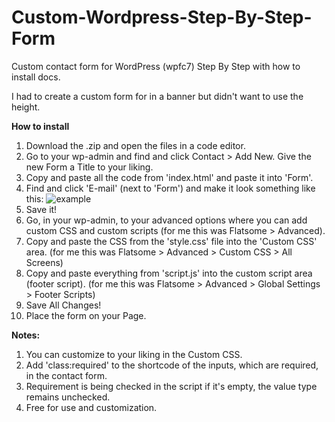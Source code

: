 # Custom-Wordpress-Step-By-Step-Form
Custom contact form for WordPress (wpfc7) Step By Step with how to install docs.

I had to create a custom form for in a banner but didn't want to use the height.

<b>How to install</b>
1. Download the .zip and open the files in a code editor.
2. Go to your wp-admin and find and click Contact > Add New. Give the new Form a Title to your liking.
3. Copy and paste all the code from 'index.html' and paste it into 'Form'.
4. Find and click 'E-mail' (next to 'Form') and make it look something like this: <img src="https://gyazo.com/52bf86782f662f5136e097e195955588.png" alt="example">
5. Save it!
6. Go, in your wp-admin, to your advanced options where you can add custom CSS and custom scripts (for me this was Flatsome > Advanced).
7. Copy and paste the CSS from the 'style.css' file into the 'Custom CSS' area. (for me this was Flatsome > Advanced > Custom CSS > All Screens)
8. Copy and paste everything from 'script.js' into the custom script area (footer script). (for me this was Flatsome > Advanced > Global Settings > Footer Scripts)
9. Save All Changes!
10. Place the form on your Page.

<b>Notes:</b>
1. You can customize to your liking in the Custom CSS. 
2. Add 'class:required' to the shortcode of the inputs, which are required, in the contact form.
3. Requirement is being checked in the script if it's empty, the value type remains unchecked.
4. Free for use and customization.
